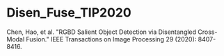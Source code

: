 # Disen_Fuse_TIP2020
Chen, Hao, et al. "RGBD Salient Object Detection via Disentangled Cross-Modal Fusion." IEEE Transactions on Image Processing 29 (2020): 8407-8416.
